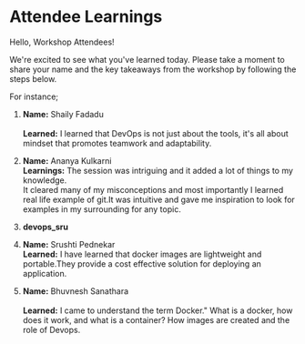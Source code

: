 # Attendee Learnings

Hello, Workshop Attendees!

We're excited to see what you've learned today. Please take a moment to share your name and the key takeaways from the workshop by following the steps below.

For instance; 
1. **Name:** Shaily Fadadu <br>          
   **Learned:**  I learned that DevOps is not just about the tools, it's all about mindset that promotes teamwork and adaptability.

3. **Name:** Ananya Kulkarni<br>
   **Learnings:** The session was intriguing and it added a lot of things to my knowledge.<br>
                It cleared many of my misconceptions and most importantly I learned real life example of git.It was intuitive and gave me inspiration to look for examples in my surrounding for any topic.<br>
4. **devops_sru**

5. **Name:** Srushti Pednekar <br>
   **Learned:** I have learned that docker images are lightweight and portable.They provide a cost effective solution for deploying an application. 

6. **Name:** Bhuvnesh Sanathara <br>          
   **Learned:**  I came to understand the term Docker." What is a docker, how does it work, and what is a container? How images are created and the role of Devops.

